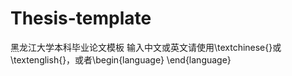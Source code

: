 # Thesis-template
黑龙江大学本科毕业论文模板
输入中文或英文请使用\textchinese{}或\textenglish{}，或者\begin{language} \end{language}
